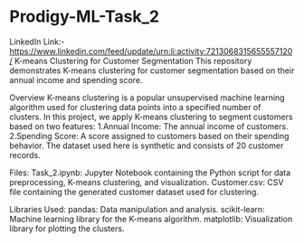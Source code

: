 # Prodigy-ML-Task_2
LinkedIn Link:-https://www.linkedin.com/feed/update/urn:li:activity:7213068315655557120/
K-means Clustering for Customer Segmentation
This repository demonstrates K-means clustering for customer segmentation based on their annual income and spending score.

Overview
K-means clustering is a popular unsupervised machine learning algorithm used for clustering data points into a specified number of clusters. In this project, we apply K-means clustering to segment customers based on two features:
1.Annual Income: The annual income of customers.
2.Spending Score: A score assigned to customers based on their spending behavior.
The dataset used here is synthetic and consists of 20 customer records.

Files:
Task_2.ipynb: Jupyter Notebook containing the Python script for data preprocessing, K-means clustering, and visualization.
Customer.csv: CSV file containing the generated customer dataset used for clustering.

Libraries Used:
pandas: Data manipulation and analysis.
scikit-learn: Machine learning library for the K-means algorithm.
matplotlib: Visualization library for plotting the clusters.
